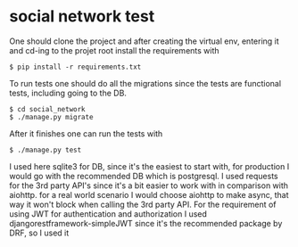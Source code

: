 # social network test
One should clone the project and after creating the virtual env, entering it and cd-ing to the projet root install the requirements with

	$ pip install -r requirements.txt
To run tests one should do all the migrations since the tests are functional tests, including going to the DB.

	$ cd social_network
	$ ./manage.py migrate
After it finishes one can run the tests with

	$ ./manage.py test
I used here sqlite3 for DB, since it's the easiest to start with, for production I would go with the recommended DB which is postgresql.
I used requests for the 3rd party API's since it's a bit easier to work with in comparison with aiohttp. for a real world scenario I would choose aiohttp to make async, that way it won't block when calling the 3rd party API.
For the requirement of using JWT for authentication and authorization I used djangorestframework-simpleJWT since it's the recommended package by DRF, so I used it
